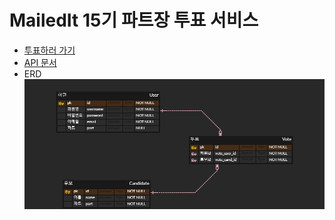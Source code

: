 # MailedIt 15기 파트장 투표 서비스
- [투표하러 가기](https://vote-mailedit.vercel.app/)
- [API 문서](https://documenter.getpostman.com/view/17298535/UVJbHd2g)
- ERD\
  ![](src/django-vote-erd.png)